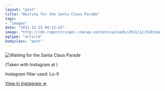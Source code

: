 ```yaml
---
layout: "post"
title: "Waiting for the Santa Claus Parade"
tags: 
- "images"
date: "2011-12-23 04:12:24"
image: "http://cdn.rogerstringer.com/wp-content/uploads/2011/12/5181da6c2d1c11e19e4a12313813ffc0_7.jpg"
ogtype: "article"
bodyclass: "post"
---
```


![Waiting for the Santa Claus Parade](http://cdn.rogerstringer.com/wp-content/uploads/2011/12/5181da6c2d1c11e19e4a12313813ffc0_7.jpg "Waiting for the Santa Claus Parade")

(Taken with Instagram at )

Instagram filter used: Lo-fi

[View in Instagram ⇒](http://instagr.am/p/a1faD/)